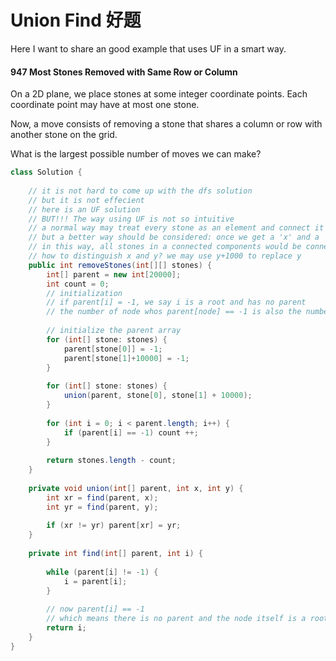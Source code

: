 # Union Find 好题

Here I want to share an good example that uses UF in a smart way.

#### 947 Most Stones Removed with Same Row or Column

On a 2D plane, we place stones at some integer coordinate points.  Each coordinate point may have at most one stone.

Now, a move consists of removing a stone that shares a column or row with another stone on the grid.

What is the largest possible number of moves we can make?

```java
class Solution {
    
    // it is not hard to come up with the dfs solution 
    // but it is not effecient
    // here is an UF solution
    // BUT!!! The way using UF is not so intuitive
    // a normal way may treat every stone as an element and connect it with other
    // but a better way should be considered: once we get a 'x' and a 'y', we connect these two
    // in this way, all stones in a connected components would be connected
    // how to distinguish x and y? we may use y+1000 to replace y
    public int removeStones(int[][] stones) {
        int[] parent = new int[20000];
        int count = 0;
        // initialization
        // if parent[i] = -1, we say i is a root and has no parent
        // the number of node whos parent[node] == -1 is also the number of connected components
        
        // initialize the parent array
        for (int[] stone: stones) {
            parent[stone[0]] = -1;
            parent[stone[1]+10000] = -1;
        }
        
        for (int[] stone: stones) {
            union(parent, stone[0], stone[1] + 10000);
        }
        
        for (int i = 0; i < parent.length; i++) {
            if (parent[i] == -1) count ++;
        }
        
        return stones.length - count;
    }
    
    private void union(int[] parent, int x, int y) {
        int xr = find(parent, x);
        int yr = find(parent, y);
        
        if (xr != yr) parent[xr] = yr;
    }
    
    private int find(int[] parent, int i) {
        
        while (parent[i] != -1) {
            i = parent[i];
        }
        
        // now parent[i] == -1
        // which means there is no parent and the node itself is a root
        return i;
    }
}
```